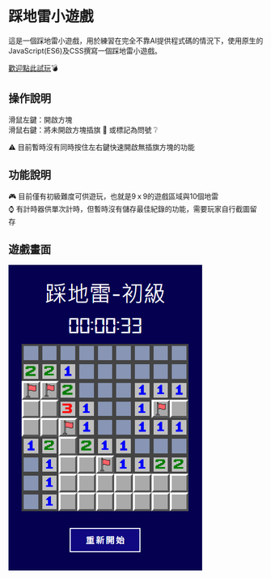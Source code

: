# 踩地雷小遊戲

這是一個踩地雷小遊戲，用於練習在完全不靠AI提供程式碼的情況下，使用原生的JavaScript(ES6)及CSS撰寫一個踩地雷小遊戲。

[歡迎點此試玩]( https://tmpss94319.github.io/mine-sweeper/):bomb:

## 操作說明
滑鼠左鍵：開啟方塊<br>
滑鼠右鍵：將未開啟方塊插旗 :triangular_flag_on_post: 或標記為問號 :grey_question:

:warning: 目前暫時沒有同時按住左右鍵快速開啟無插旗方塊的功能

## 功能說明
:video_game: 目前僅有初級難度可供遊玩，也就是9ｘ9的遊戲區域與10個地雷<br>
:watch: 有計時器供單次計時，但暫時沒有儲存最佳紀錄的功能，需要玩家自行截圖留存

## 遊戲畫面
![screenshot of the gameplay](/assets/images/demo.jpg)
